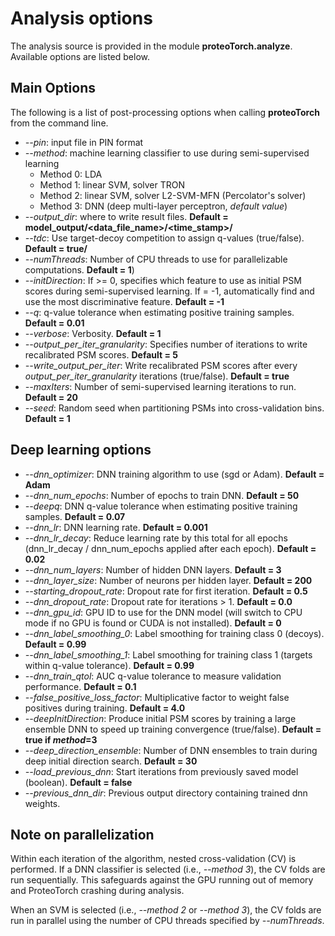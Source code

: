 # Analysis options
The analysis source is provided in the module **proteoTorch.analyze**.  Available options are listed below.

## Main Options
The following is a list of post-processing options when calling **proteoTorch** from the command line.
* *\-\-pin*: input file in PIN format
* *\-\-method*: machine learning classifier to use during semi-supervised learning
  * Method 0: LDA
  * Method 1: linear SVM, solver TRON
  * Method 2: linear SVM, solver L2-SVM-MFN (Percolator's solver)
  * Method 3: DNN (deep multi-layer perceptron, *default value*)
* *\-\-output_dir*: where to write result files.  **Default = model_output/<data_file_name>/<time_stamp>/**
* *\-\-tdc*: Use target-decoy competition to assign q-values (true/false).  **Default = true/**
* *\-\-numThreads*: Number of CPU threads to use for parallelizable computations. **Default = 1**)
* *\-\-initDirection*: If >= 0, specifies which feature to use as initial PSM scores during semi-supervised learning.  If = -1, automatically find and use the most discriminative feature. **Default = -1**
* *\-\-q*: q-value tolerance when estimating positive training samples. **Default = 0.01**
* *\-\-verbose*: Verbosity. **Default = 1**
* *\-\-output_per_iter_granularity*: Specifies number of iterations to write recalibrated PSM scores. **Default = 5**
* *\-\-write_output_per_iter*: Write recalibrated PSM scores after every *output_per_iter_granularity* iterations (true/false). **Default = true**
* *\-\-maxIters*: Number of semi-supervised learning iterations to run. **Default = 20**
* *\-\-seed*: Random seed when partitioning PSMs into cross-validation bins. **Default = 1**

## Deep learning options
* *\-\-dnn_optimizer*: DNN training algorithm to use (sgd or Adam). **Default = Adam**
* *\-\-dnn_num_epochs*: Number of epochs to train DNN. **Default = 50**
* *\-\-deepq*: DNN q-value tolerance when estimating positive training samples. **Default = 0.07**
* *\-\-dnn_lr*: DNN learning rate. **Default = 0.001**
* *\-\-dnn_lr_decay*: Reduce learning rate by this total for all epochs (dnn_lr_decay / dnn_num_epochs applied after each epoch). **Default = 0.02**
* *\-\-dnn_num_layers*: Number of hidden DNN layers. **Default = 3**
* *\-\-dnn_layer_size*: Number of neurons per hidden layer. **Default = 200**
* *\-\-starting_dropout_rate*: Dropout rate for first iteration. **Default = 0.5**
* *\-\-dnn_dropout_rate*: Dropout rate for iterations > 1. **Default = 0.0**
* *\-\-dnn_gpu_id*: GPU ID to use for the DNN model (will switch to CPU mode if no GPU is found or CUDA is not installed). **Default = 0**
* *\-\-dnn_label_smoothing_0*: Label smoothing for training class 0 (decoys). **Default = 0.99**
* *\-\-dnn_label_smoothing_1*: Label smoothing for training class 1 (targets within q-value tolerance). **Default = 0.99**
* *\-\-dnn_train_qtol*: AUC q-value tolerance to measure validation performance. **Default = 0.1**
* *\-\-false_positive_loss_factor*: Multiplicative factor to weight false positives during training. **Default = 4.0**
* *\-\-deepInitDirection*: Produce initial PSM scores by training a large ensemble DNN to speed up training convergence (true/false). **Default = true if *method*=3**
* *\-\-deep_direction_ensemble*: Number of DNN ensembles to train during deep initial direction search. **Default = 30**
* *\-\-load_previous_dnn*: Start iterations from previously saved model (boolean). **Default = false**
* *\-\-previous_dnn_dir*: Previous output directory containing trained dnn weights.


## Note on parallelization
Within each iteration of the algorithm, nested cross-validation (CV) is performed.  If a DNN classifier is selected (i.e., _\-\-method 3_), the CV folds are run sequentially.  This safeguards against the GPU running out of memory and ProteoTorch crashing during analysis.

When an SVM is selected (i.e., _\-\-method 2_ or _\-\-method 3_), the CV folds are run in parallel using the number of CPU threads specified by _\-\-numThreads_.